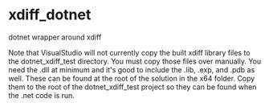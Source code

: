 # xdiff_dotnet
dotnet wrapper around xdiff

Note that VisualStudio will not currently copy the built xdiff 
library files to the dotnet_xdiff_test directory.
You must copy those files over manually.  You need the .dll at minimum and it's 
good to include the .lib, .exp, and .pdb as well. These can be found at the root of the 
solution in the x64 folder.  Copy them to the root of the dotnet_xdiff_test project
so they can be found when the .net code is run.


 
